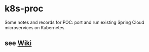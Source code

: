 # k8s-proc


Some notes and records for POC: port and run existing Spring Cloud microservices on Kubernetes.


## see [Wiki](../../wiki)

